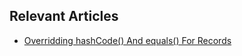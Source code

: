 ## Relevant Articles
- [Overridding hashCode() And equals() For Records](https://www.baeldung.com/java-override-hashcode-equals-records)
